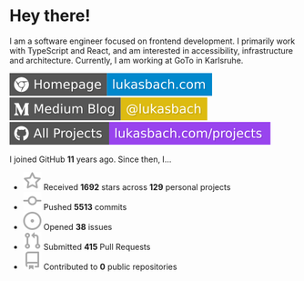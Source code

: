 # Hey there!

I am a software engineer focused on frontend development. I primarily work with TypeScript and React, and am interested in accessibility, infrastructure and architecture. Currently, I am working at GoTo in Karlsruhe.

[![Homepage](./icons/homepage.svg)](https://lukasbach.com)
[![Medium Blog](./icons/medium.svg)](https://medium.com/@lukasbach)
[![My Projects](./icons/projects.svg)](https://lukasbach.com/projects)

I joined GitHub **11** years ago. Since then, I...

- ![](./icons/star.svg) Received **1692** stars across **129** personal projects
- ![](./icons/commit.svg) Pushed **5513** commits
- ![](./icons/issues.svg) Opened **38** issues
- ![](./icons/pr.svg) Submitted **415** Pull Requests
- ![](./icons/repo.svg) Contributed to **0** public repositories
